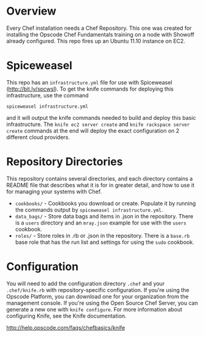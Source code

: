 Overview
========

Every Chef installation needs a Chef Repository. This one was created for installing the Opscode Chef Fundamentals training on a node with Showoff already configured. This repo fires up an Ubuntu 11.10 instance on EC2.

Spiceweasel
===========

This repo has an `infrastructure.yml` file for use with Spiceweasel (http://bit.ly/spcwsl). To get the knife commands for deploying this infrastructure, use the command

`spiceweasel infrastructure.yml`

and it will output the knife commands needed to build and deploy this basic infrastructure. The `knife ec2 server create` and `knife rackspace server create` commands at the end will deploy the exact configuration on 2 different cloud providers.

Repository Directories
======================

This repository contains several directories, and each directory contains a README file that describes what it is for in greater detail, and how to use it for managing your systems with Chef.

* `cookbooks/` - Cookbooks you download or create. Populate it by running the commands output by `spiceweasel infrastructure.yml`.
* `data_bags/` - Store data bags and items in .json in the repository. There is a `users` directory and an `mray.json` example for use with the `users` cookbook.
* `roles/` - Store roles in .rb or .json in the repository. There is a `base.rb` base role that has the run list and settings for using the `sudo` cookbook.

Configuration
=============

You will need to add the configuration directory `.chef` and your `.chef/knife.rb` with repository-specific configuration. If you're using the Opscode Platform, you can download one for your organization from the management console. If you're using the Open Source Chef Server, you can generate a new one with `knife configure`. For more information about configuring Knife, see the Knife documentation.

http://help.opscode.com/faqs/chefbasics/knife

